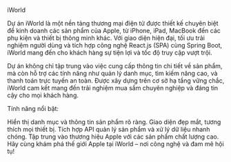 iWorld

Dự án iWorld là một nền tảng thương mại điện tử được thiết kế chuyên biệt để kinh doanh các sản phẩm của Apple, từ iPhone, iPad, MacBook đến các phụ kiện và thiết bị thông minh khác. Với giao diện hiện đại, tối ưu trải nghiệm người dùng và tích hợp công nghệ React.js (SPA) cùng Spring Boot, iWorld mang đến cho khách hàng sự tiện lợi và tốc độ truy cập vượt trội.

Dự án không chỉ tập trung vào việc cung cấp thông tin chi tiết về sản phẩm, mà còn hỗ trợ các tính năng như quản lý danh mục, tìm kiếm nâng cao, và thanh toán trực tuyến an toàn. Được xây dựng trên cơ sở hạ tầng vững chắc, iWorld cam kết mang đến trải nghiệm mua sắm chuyên nghiệp và đáng tin cậy cho mọi khách hàng.

Tính năng nổi bật:

Hiển thị danh mục và thông tin sản phẩm rõ ràng.
Giao diện đẹp mắt, tương thích mọi thiết bị.
Tích hợp API quản lý sản phẩm và xử lý dữ liệu nhanh chóng.
Tập trung vào thương hiệu Apple với các sản phẩm chất lượng cao.
Hãy cùng khám phá thế giới Apple tại iWorld – nơi công nghệ và đam mê hội tụ!
